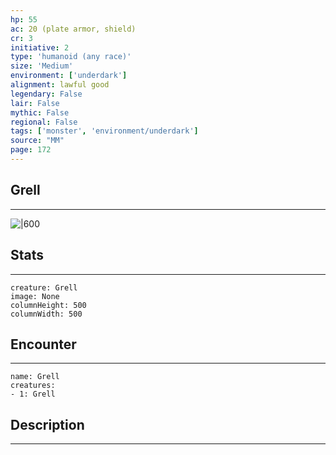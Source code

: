 ```yaml
---
hp: 55
ac: 20 (plate armor, shield)
cr: 3
initiative: 2
type: 'humanoid (any race)'    
size: 'Medium'
environment: ['underdark']
alignment: lawful good
legendary: False
lair: False
mythic: False
regional: False
tags: ['monster', 'environment/underdark']
source: "MM"
page: 172
---
```


## Grell
---

![|600](D:/Program%20Files/5e.tools/img/bestiary/MM/Grell.jpg)

## Stats
---

```statblock
creature: Grell
image: None
columnHeight: 500
columnWidth: 500
```

## Encounter
---

```encounter-table
name: Grell
creatures:
- 1: Grell
```

## Description
---




